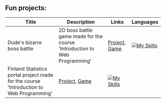 ## Fun projects:

| Title | Description | Links | Languages |
|---|---|---|---|
Dude's bizarre boss battle|2D boss battle game made for the course 'Introduction to Web Programming'|[Project](https://github.com/AntonHelminen/BossBattle), [Game](https://antonhelminen.github.io/BossBattle/)|[![My Skills](https://skillicons.dev/icons?i=js,html)](https://skillicons.dev)|
Finland Statistics portal project made for the course 'Introduction to Web Programming'|[Project](https://github.com/AntonHelminen/Finland-Population-Statistics-Portal), [Game](https://antonhelminen.github.io/BossBattle/)|[![My Skills](https://skillicons.dev/icons?i=js,html,css)](https://skillicons.dev)|
